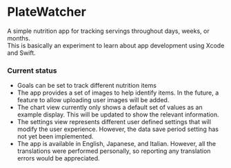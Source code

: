 # PlateWatcher

A simple nutrition app for tracking servings throughout days, weeks, or months.\
This is basically an experiment to learn about app development using Xcode and Swift.

### Current status
- Goals can be set to track different nutrition items
- The app provides a set of images to help identify items. In the future, a feature to allow uploading user images will be added.
- The chart view currently only shows a default set of values as an example display. This will be updated to show the relevant information.
- The settings view represents different user defined settings that will modify the user experience. However, the data save period setting has not yet been implemented.
- The app is available in English, Japanese, and Italian. However, all the translations were performed personally, so reporting any translation errors would be appreciated.
